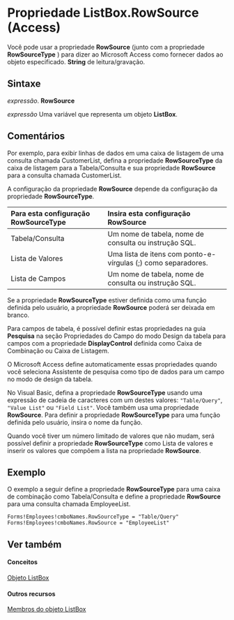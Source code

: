 
# Propriedade ListBox.RowSource (Access)

Você pode usar a propriedade  **RowSource** (junto com a propriedade **RowSourceType** ) para dizer ao Microsoft Access como fornecer dados ao objeto especificado. **String** de leitura/gravação.


## Sintaxe

 _expressão_. **RowSource**

 _expressão_ Uma variável que representa um objeto **ListBox**.


## Comentários

Por exemplo, para exibir linhas de dados em uma caixa de listagem de uma consulta chamada CustomerList, defina a propriedade  **RowSourceType** da caixa de listagem para a Tabela/Consulta e sua propriedade **RowSource** para a consulta chamada CustomerList.

A configuração da propriedade  **RowSource** depende da configuração da propriedade **RowSourceType**.



|**Para esta configuração RowSourceType**|**Insira esta configuração RowSource**|
|:-----|:-----|
|Tabela/Consulta|Um nome de tabela, nome de consulta ou instrução SQL.|
|Lista de Valores|Uma lista de itens com ponto-e-vírgulas (;) como separadores.|
|Lista de Campos|Um nome de tabela, nome de consulta ou instrução SQL.|
Se a propriedade  **RowSourceType** estiver definida como uma função definida pelo usuário, a propriedade **RowSource** poderá ser deixada em branco.

Para campos de tabela, é possível definir estas propriedades na guia  **Pesquisa** na seção Propriedades do Campo do modo Design da tabela para campos com a propriedade **DisplayControl** definida como Caixa de Combinação ou Caixa de Listagem.

O Microsoft Access define automaticamente essas propriedades quando você seleciona Assistente de pesquisa como tipo de dados para um campo no modo de design da tabela.

No Visual Basic, defina a propriedade  **RowSourceType** usando uma expressão de cadeia de caracteres com um destes valores: `"Table/Query"`,  `"Value List"` ou `"Field List"`. Você também usa uma propriedade  **RowSource**. Para definir a propriedade **RowSourceType** para uma função definida pelo usuário, insira o nome da função.

Quando você tiver um número limitado de valores que não mudam, será possível definir a propriedade  **RowSourceType** como Lista de valores e inserir os valores que compõem a lista na propriedade **RowSource**.


## Exemplo

O exemplo a seguir define a propriedade  **RowSourceType** para uma caixa de combinação como Tabela/Consulta e define a propriedade **RowSource** para uma consulta chamada EmployeeList.


```
Forms!Employees!cmboNames.RowSourceType = "Table/Query" 
Forms!Employees!cmboNames.RowSource = "EmployeeList"
```


## Ver também


#### Conceitos


[Objeto ListBox](6bc00755-34e7-4fc2-8e72-40dae2010dd8.md)
#### Outros recursos


[Membros do objeto ListBox](d87ad51b-9a46-21f3-f6d6-ef98ea8aaf6d.md)